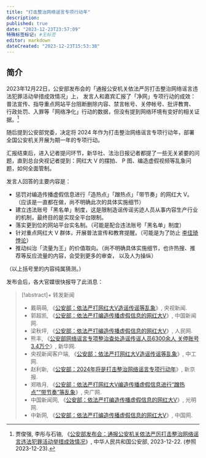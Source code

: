 ```yaml
---
title: "打击整治网络谣言专项行动年"
description:
published: true
date: "2023-12-23T23:57:09"
特殊标签标记: #无标签
editor: markdown
dateCreated: "2023-12-23T15:53:38"
---
```


## 简介

2023年12月22日，公安部发布会的「通报公安机关依法严厉打击整治网络谣言违法犯罪活动举措成效情况」上，
发言人和嘉宾汇报了「净网」专项行动的成效：普法宣传、指导重点网站平台阻断删除内容、禁言帐号、关停帐号、批评教育、
行政处罚、入罪等「网络净化」行动的数据，但没有提到网络环境有变好的相关证据。[^47640]

[^47640]: 贾俊强, 李彤与石铀, 《[公安部发布会：通报公安机关依法严厉打击整治网络谣言违法犯罪活动举措成效情况](https://archive.is/GZ2ic "https://www.mps.gov.cn/n2254536/n2254544/n2254552/n9347640/index.html")》, 中华人民共和国公安部, 2023-12-22. (参照 2023-12-23).

随后提到公安部党委，决定将 2024 年作为打击整治网络谣言专项行动年，部署全国公安机关开展为期一年的专项行动。

汇报结束后，进入记者提问环节，新华社、法治日报记者都提了一些无关紧要的问题，直到总台央视记者提到：网红大 V 的摆拍、
P 图、编造虚假视频等乱象问题，如何全面管制。

发言人回答的主要内容是：

+   惩罚对编造传播虚假信息进行「造热点」「蹭热点」「带节奏」的网红大 V。（应该是一直都在做，尚不明确此次的具体实施细节）
+   建立违法账号「黑名单」制度，这是限制造谣传谣劣迹人员从事内容生产行业的机制，最终目的是实现全平台限制。
+   落实更到位的网站平台实名制。（可能是配合违法账号「黑名单」制度）
+   针对重点网红大 V 群体，开展普法宣传和教育提醒。（可能是为了防止 [李佳琦悖论](/people/李佳琦.md#李佳琦悖论)）
+   推动纠治「流量为王」的价值取向。（尚不明确具体实施细节，也许热搜、推荐等反应流量的内容，会受到更多的审查，
    以及人为操纵）

（以上括号里的内容纯属猜测。）

发布会后，各大官媒很快报导了此消息：

> [!abstract]+ 转发新闻
>
> +   戴萌萌, 《[公安部：依法严打网红大V造谣传谣等乱象](https://web.archive.org/web/20231223075128/https://news.cctv.com/2023/12/22/ARTIsZVdj74ePRQBShEdKCIU231222.shtml)》, 央视新闻.
> +   郭超凯, 《[公安部：依法严打编造传播虚假信息的网红大V](https://web.archive.org/web/20231223075128/https://www.chinanews.com.cn/gn/2023/12-22/10133312.shtml)》, 中国新闻网.
> +   梁秋坪, 《[公安部：依法严打编造传播虚假信息的网红大V](https://web.archive.org/web/20231223075147/http://society.people.com.cn/n1/2023/1222/c1008-40144859.html)》, 人民网.
> +   熊丰, 《[公安部网络谣言专项整治查处造谣传谣人员6300余人 关停账号3.4万个](https://web.archive.org/web/20231223075137/http://www.news.cn/legal/2023-12/22/c_1130041109.htm)》, 新华网.
> +   央视新闻客户端, 《[公安部：依法严打网红大V造谣传谣等乱象](https://web.archive.org/web/20231223075151/https://www.workercn.cn/c/2023-12-22/8088417.shtml)》, 中工网.
> +   赵利新, 《[公安部：2024年将是打击整治网络谣言专项行动年](https://web.archive.org/web/20231222072531/https://www.bjnews.com.cn/detail/1703211689129307.html)》, 新京报.
> +   郑皓月, 《[公安部：依法严打网红大V编造传播虚假信息进行“蹭热点”“带节奏”等乱象](https://web.archive.org/web/20231223075131/https://news.cnr.cn/dj/20231222/t20231222_526530732.shtml)》, 央广网.
> +   中国新闻网, 《[公安部：依法严打编造传播虚假信息的网红大V](https://web.archive.org/web/20231223075134/https://m.gmw.cn/2023-12/22/content_1303609070.htm)》, 光明网.
> +   中新网, 《[公安部：依法严打编造传播虚假信息的网红大V](https://web.archive.org/web/20231223075142/http://travel.china.com.cn/txt/2023-12/22/content_116897034.shtml)》, 中国网.
